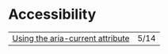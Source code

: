 # Accessibility

|  |  |
| :--- | :--- |
| [Using the aria-current attribute](https://tink.uk/using-the-aria-current-attribute/) | 5/14 |

